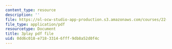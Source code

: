 ```yaml
---
content_type: resource
description: ''
file: https://ol-ocw-studio-app-production.s3.amazonaws.com/courses/22-15-essential-numerical-methods-fall-2014/0dd6c018e71833146fff9db8a52d0f4c_NtMOab_nhs0.pdf
file_type: application/pdf
resourcetype: Document
title: 3play pdf file
uid: 0dd6c018-e718-3314-6fff-9db8a52d0f4c
---
```

